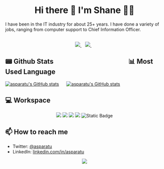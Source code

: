 <h1 align='center'>
Hi there 👋 I'm Shane 👨‍💻
</h1>
I have been in the IT industry for about 25+ years. I have done a variety of jobs, ranging from computer support to Chief Information Officer.
<br />
<br />
<p align='center'>
  <a href="https://www.linkedin.com/in/asparatu/">
    <img src="https://img.shields.io/badge/LinkedIn-0077B5?style=for-the-badge&logo=linkedin&logoColor=white" />
  </a>&nbsp;&nbsp;
  <a href="https://twitter.com/asparatu">
    <img src="https://img.shields.io/badge/Twitter-1DA1F2?style=for-the-badge&logo=twitter&logoColor=white" />       
  </a>&nbsp;&nbsp;
</p>

## 📟 Github Stats &nbsp;&nbsp;&nbsp;&nbsp; &nbsp;&nbsp;&nbsp;&nbsp; &nbsp;&nbsp;&nbsp;&nbsp;  &nbsp;&nbsp;&nbsp;&nbsp;  &nbsp;&nbsp;&nbsp;&nbsp; &nbsp;&nbsp;&nbsp;&nbsp; &nbsp;&nbsp;&nbsp;&nbsp; &nbsp;&nbsp;&nbsp;&nbsp; &nbsp;&nbsp;&nbsp;&nbsp; &nbsp;&nbsp;📊 Most Used Language
[![asparatu's GitHub stats](https://github-readme-stats.vercel.app/api?username=asparatu&hide_title=true&show_icons=true&theme=transparent)](https://github.com/asparatu/) &nbsp;&nbsp;&nbsp;&nbsp; [![asparatu's GitHub stats](https://github-readme-stats.vercel.app/api/top-langs?username=asparatu&langs_count=10&hide=html&hide_title=true&layout=compact&theme=transparent)](https://github.com/asparatu/)

## 💻 Workspace

<p align='center'>
  <img src="https://img.shields.io/badge/lenovo%20thinkpad-E2231A?style=for-the-badge&logo=lenovo&logoColor=white">
  <img src="https://img.shields.io/badge/Windows_10-0078d4?style=for-the-badge&logo=windows-11&logoColor=white" />
  <img src="https://img.shields.io/badge/Intel%20Core_i5_6th-0071C5?style=for-the-badge&logo=intel&logoColor=white">
  <img src="https://img.shields.io/badge/RAM-16GB-%230071C5.svg?&style=for-the-badge&logoColor=white" />
  <img alt="Static Badge" src="https://img.shields.io/badge/Radeon-R7_M370-76B900.svg?style=for-the-badge&logo=amd&logoColor=white">
</p>

##  📫 How to reach me
- Twitter: [@asparatu](https://twitter.com/asparatu)
- LinkedIn: [linkedin.com/in/asparatu](https://linkedin.com/in/asparatu)

<p align="center">
  <a href="https://github.com/asparatu" title="Vistors since Aug 23, 2023">
      <img src="https://api.visitorbadge.io/api/VisitorHit?user=asparatu&repo=asparatu&countColor=%237B1E7A" />
   </a>
</p>
<!--
**asparatu/asparatu** is a ✨ _special_ ✨ repository because its `README.md` (this file) appears on your GitHub profile.

Here are some ideas to get you started:

- 🔭 I’m currently working on ...
- 🌱 I’m currently learning ...
- 👯 I’m looking to collaborate on ...
- 🤔 I’m looking for help with ...
- 💬 Ask me about ...
- 📫 How to reach me: ...
- 😄 Pronouns: ...
- ⚡ Fun fact: ...
-->
